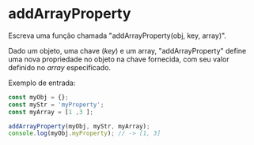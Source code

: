 # addArrayProperty

Escreva uma função chamada "addArrayProperty\(obj, key, array\)".

Dado um objeto, uma chave \(_key_\) e um array, "addArrayProperty" define uma
nova propriedade no objeto na chave fornecida, com seu valor definido no _array_
especificado.

Exemplo de entrada:

```javascript
const myObj = {};
const myStr = 'myProperty';
const myArray = [1 ,3 ];

addArrayProperty(myObj, myStr, myArray);
console.log(myObj.myProperty); // -> [1, 3]
```
